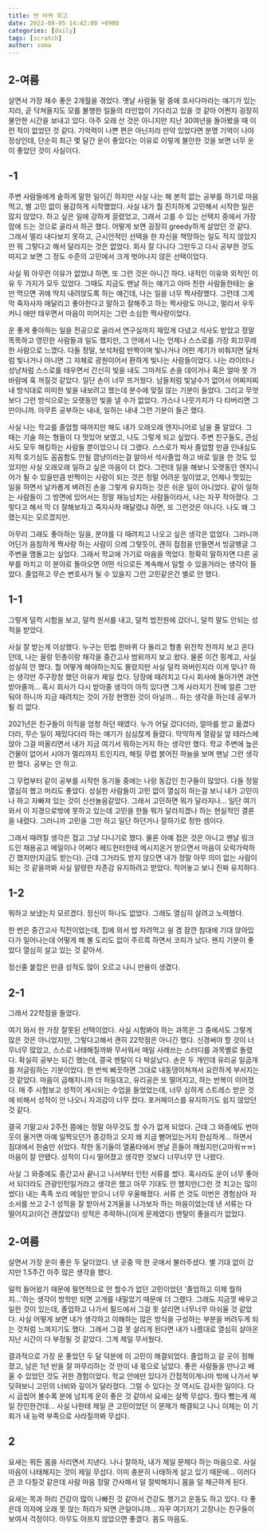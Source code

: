```yaml
---
title: 반 바퀴 회고
date: 2022-08-05 14:42:00 +0900
categories: [daily]
tags: [scratch]
author: soma
---
```


## 2-여름

살면서 가장 재수 좋은 2개월을 겪었다. 옛날 사람들 말 중에 호사다마라는 얘기가 있는지라, 곧 닥쳐올지도 모를 불행한 일들의 라인업이 기다리고 있을 것 같아 어쩐지 굉장히 불안한 시간을 보내고 있다. 아주 오래 산 것은 아니지만 지난 30여년을 돌아봤을 때 이런 적이 없었던 것 같다. 기억력이 나쁜 편은 아닌지라 만약 있었다면 분명 기억이 나야 정상인데, 단순히 최근 몇 달간 운이 좋았다는 이유로 이렇게 불안한 것을 보면 너무 운이 좋았던 것이 사실이다.



## -1

주변 사람들에게 숱하게 말한 일이긴 하지만 사실 나는 해 본적 없는 공부를 하기로 마음먹고, 별 고민 없이 용감하게 시작했었다. 사실 내가 뭘 진지하게 고민해서 시작한 일은 많지 않았다. 하고 싶은 일에 강하게 끌렸었고, 그래서 고를 수 있는 선택지 중에서 가장 맘에 드는 것으로 골라서 하곤 했다. 어떻게 보면 굉장히 greedy하게 살았던 것 같다. 그래서 멀리 내다보지 못하고, 근시안적인 선택을 한 자신을 책망하는 일도 적지 않았지만 뭐 그렇다고 해서 달라지는 것은 없었다. 회사 잘 다니다 그만두고 다시 공부한 것도 따지고 보면 그 정도 수준의 고민에서 크게 벗어나지 않은 선택이었다.


사실 뭐 아무런 이유가 없었냐 하면, 또 그런 것은 아니긴 하다. 내적인 이유와 외적인 이유 두 가지가 모두 있었다. 그때도 지금도 맨날 하는 얘기고 아마 친한 사람들한테는 술만 먹으면 귀에 딱지 내려앉도록 하는 얘긴데, 나는 일을 너무 짝사랑했다. 그런데 그게 막 죽자사자 매달리고 좋아한다고 말하고 잘해주고 하는 짝사랑도 아니고, 멀리서 우두커니 애만 태우면서 마음이 미어지는 그런 소심한 짝사랑이었다.

운 좋게 좋아하는 일을 전공으로 골라서 연구실까지 재밌게 다녔고 석사도 받았고 정말 똑똑하고 영민한 사람들과 일도 했지만, 그 안에서 나는 언제나 스스로를 가장 희끄무레한 사람으로 느꼈다. 다들 정말, 보석처럼 반짝이며 빛나거나 어떤 계기가 비춰지면 달처럼 빛나거나 아니면 그 자체로 광원이어서 환하게 빛나는 사람들이었다. 나는 라이터나 성냥처럼 스스로를 태우면서 간신히 빛을 내도 그마저도 손을 데이거나 혹은 얼마 못 가 바람에 훅 꺼질것 같았다. 일단 손이 너무 뜨거웠다. 남들처럼 빛날수가 없어서 어찌저찌 내 방식대로 미미한 빛을 내보려고 했는데 분수에 맞질 않는 기분이 들었다. 그리고 무엇보다 그런 방식으로는 오랫동안 빛을 낼 수가 없었다. 가스나 나뭇가지가 다 타버리면 그만이니까. 아무튼 공부하는 내내, 일하는 내내 그런 기분이 들곤 했다.

사실 나는 학교를 졸업할 때까지만 해도 내가 오래오래 엔지니어로 남을 줄 알았다. 그 때는 기술 하는 형들이 다 멋있어 보였고, 나도 그렇게 되고 싶었다. 주변 친구들도, 관심사도 모두 해킹하는 사람들 뿐이었으니 더 그랬다. 스스로가 박사 졸업할 만큼 인내심도 지적 호기심도 꼼꼼함도 안될 깜냥이라는걸 알아서 석사졸업 하고 바로 일을 한 것도 있었지만 사실 오래오래 일하고 싶은 마음이 더 컸다.
그런데 일을 해보니 오랫동안 엔지니어가 될 수 있을만큼 반짝이는 사람이 되는 것은 정말 어려운 일이었고, 언제나 멋있는 일을 하면서 날카롭게 벼려진 손을 그렇게 유지하는 것은 쉬운 일이 아니었다. 같이 일하는 사람들이 그 방면에 있어서는 정말 재능넘치는 사람들이라서, 나는 자꾸 작아졌다. 그렇다고 해서 막 더 잘해보자고 죽자사자 매달렸냐 하면, 또 그런것은 아니다. 나도 왜 그랬는지는 모르겠지만.

아무리 그래도 좋아하는 일을, 분야를 다 때려치고 나오고 싶은 생각은 없었다. 그러니까 어딘가 음침하게 짝사랑 하는 사람이 으레 그렇듯이, 괜히 접점을 만들면서 빙글뱅글 그 주변을 맴돌고는 싶었다. 그래서 학교에 가기로 마음을 먹었다. 정확히 말하자면 다른 공부를 마치고 이 분야로 돌아오면 어떤 식으로든 계속해서 일할 수 있을거라는 생각이 들었다. 졸업하고 무슨 변호사가 될 수 있을지 그런 고민같은건 별로 안 했다. 




## 1-1

그렇게 덜컥 시험을 보고, 덜컥 원서를 내고, 덜컥 법전원에 갔더니, 덜컥 말도 안되는 성적을 받았다.

사실 잘 받는게 이상했다. 누구는 민법 한바퀴 다 돌리고 형총 위전착 전까지 보고 온다던데, 나는 꼴랑 민총이랑 채각을 중간고사 범위까지 보고 왔다. 물론 이건 핑계고, 사실 성실히 안 했다. 뭘 어떻게 해야하는지도 몰랐지만 사실 덜컥 와버린지라 이게 맞나? 하는 생각만 주구장창 했던 이유가 제일 컸다. 당장에 때려치고 다시 회사에 돌아가면 과연 받아줄까... 혹시 회사가 다시 받아줄 생각이 아직 있다면 그게 사라지기 전에 얼른 그만둬야 하니까 지금 때려치는 것이 가장 현명한 것이 아닐까... 하는 생각을 하는데 공부가 될 리 없다. 

2021년은 친구들이 이직을 엄청 하던 때였다. 누가 어딜 갔다더라, 얼마를 받고 옮겼다더라, 무슨 일이 재밌다더라 하는 얘기가 심심찮게 들렸다. 막막하게 열람실 앞 테라스에 앉아 그걸 떠올리면서 내가 지금 여기서 뭐하는거지 하는 생각만 했다. 학교 주변에 높은 건물이 없어서 시야가 멀리까지 트인지라, 해질 무렵 붉어진 하늘을 보며 맨날 그런 생각만 했다. 공부는 안 하고.

그 무렵부터 같이 공부를 시작한 동기들 중에는 나랑 동갑인 친구들이 많았다. 다들 정말 열심히 했고 머리도 좋았다. 성실한 사람들이 고민 없이 열심히 하는걸 보니 내가 고민이나 하고 자빠져 있는 것이 신선놀음같았다. 그래서 고민하면 뭐가 달라지나... 일단 여기 와서 이 지경으로밖에 못하고 있는데 고민을 한들 뭐가 달라지겠나 하는 현실적인 결론을 내렸다. 그러니까 고민을 그만 하고 일단 하던거나 잘하기로 정한 셈이다.

그래서 때려칠 생각은 접고 그냥 다니기로 했다. 물론 아예 접은 것은 아니고 맨날 링크드인 채용공고 메일이나 어쩌다 헤드헌터한테 메시지온거 받으면서 마음이 오락가락하긴 했지만(지금도 받는다). 근데 그거라도 받지 않으면 내가 정말 아무 의미 없는 사람이 되는 것 같을까봐 사실 알량한 자존감 유지하려고 받았다. 적어놓고 보니 진짜 유치하다.



## 1-2

뭐하고 보냈는지 모르겠다. 정신이 하나도 없었다. 그래도 열심히 살려고 노력했다.

한 번은 중간고사 직전이었는데, 집에 와서 밥 차려먹고 쉴 겸 잠깐 침대에 기대 앉아있다가 일어나는데 어떻게 해 볼 도리도 없이 주르륵 하면서 코피가 났다. 왠지 기분이 좋았다 열심히 살고 있는 것 같아서.

정신줄 붙잡은 만큼 성적도 많이 오르고 나니 만용이 생겼다. 



## 2-1

그래서 22학점을 들었다.

여기 와서 한 가장 잘못된 선택이었다. 사실 시험봐야 하는 과목은 그 중에서도 그렇게 많은 것은 아니었지만, 그렇다고해서 괜히 22학점은 아니긴 했다. 신경써야 할 것이 너무너무 많았고, 스스로 나태해질까봐 무서워서 매일 사례쓰는 스터디를 과목별로 돌렸다. 확실히 공부는 되긴 했는데, 결국 멘탈이 다 박살났다. 손은 두 개인데 유리공 일곱개를 저글링하는 기분이었다. 한 번씩 삐끗하면 그대로 내동댕이쳐져서 요란하게 부서지는것 같았다. 마음이 급해지니까 더 허둥대고, 유리공은 또 떨어지고, 하는 반복이 이어졌다. 매 주 시험보고 성적이 게시되는 수업을 들었었는데, 너무 심하게 스트레스 받은 것에 비해서 성적이 안 나오니 자괴감이 너무 컸다. 포커페이스를 유지하기도 쉽지 않았던 것 같다.

결국 기말고사 2주전 쯤에는 정말 아무것도 할 수가 없게 되었다. 근데 그 와중에도 번아웃이 올거면 아예 일찍오던가 종강하고 오지 왜 지금 뻗어있는거지 한심하게... 하면서 침대에서 한숨만 쉬었다. 착한 동기들이 열품타에서 맨날 흔들어 깨웠지만(고마워ㅠㅠ) 마음이 잘 안됐다. 성적이 다시 떨어졌고 생각한 것보다 너무너무 안 나왔다.

사실 그 와중에도 중간고사 끝나고 나서부터 인턴 서류를 썼다. 혹시라도 운이 너무 좋아서 되더라도 관광인턴일거라고 생각은 했고 아무 기대도 안 했지만(그런 것 치고는 많이 썼다) 내는 족족 쏘리 메일만 받으니 너무 우울해졌다. 서류 쓴 것도 이번은 경험삼아 자소서를 쓰고 2-1 성적을 잘 받아서 2겨울을 나가보자 하는 마음이었는데 낸 서류는 다 떨어지고(이건 괜찮았다) 성적은 추락하니(이게 문제였다) 멘탈이 좋을리가 없었다.



## 2-여름

살면서 가장 운이 좋은 두 달이었다. 낸 곳중 딱 한 곳에서 불러주셨다. 별 기대 없이 갔지만 1.5주간 아주 많은 생각을 했다. 

덜컥 들어왔기 때문에 필연적으로 안 할수가 없던 고민이었던 '졸업하고 이제 뭘하지...'하는 생각이 방학만 되면 고개를 내밀었기 때문에 더 그랬다. 그래도 지금껏 배우고 일한 것이 있는데, 졸업하고 나가서 필드에서 그걸 못 살리면 너무너무 아쉬울 것 같았다. 사실 어떻게 보면 내가 생각하고 이해하는 많은 방식을 구성하는 부분을 버려두게 되는 것처럼 느껴지기도 했다. 그래서 그걸 못 살리게 된다면 내가 나름대로 열심히 살아온 지난 시간이 다 부정될 것 같았다. 그게 제일 무서웠다.

결과적으로 가장 운 좋았던 두 달 덕분에 이 고민이 해결되었다. 졸업하고 갈 곳이 정해졌고, 남은 1년 반을 잘 마무리하는 것 만이 내 몫으로 남았다. 좋은 사람들을 만나고 배울 수 있었던 것도 귀한 경험이었다. 학교 안에만 있다가 간접적이게나마 밖에 나가서 부딪혀보니 고민의 너비와 깊이가 달라졌다. 그럴 수 있다는 것 역시도 감사한 일이다. 다시 곱씹어 볼수록 분에 넘치게 운이 좋은 것 같아서 요새는 살짝 무섭다. 줬다 뺐는게 제일 잔인한건데... 사실 나한테 제일 큰 고민이었던 이 문제가 해결되고 나니 이제는 이 기회가 내 능력 부족으로 사라질까봐 무섭다.



## 2

요새는 뭐든 몸을 사리면서 지낸다. 나나 잘하자, 내가 제일 문제다 하는 마음으로. 사실 마음이 나태해지는 것이 제일 무섭다. 이미 충분히 나태하게 살고 있기 때문에... 이러다 큰 코 다칠것 같은데 사람 마음 정말 간사해서 덜 절박해지니 몸을 덜 채근하게 된다.

요새는 목과 허리 건강이 많이 나빠진 것 같아서 건강도 챙기고 운동도 하고 있다. 다 좋은데 의자에 오래 못 앉는 허리가 되면 큰일이니까... 자꾸 여기저기 고장나는 친구들이 보여서 걱정이다. 아무도 아프지 않았으면 좋겠다. 몸도 마음도.
